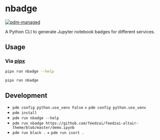# nbadge

[![pdm-managed](https://img.shields.io/badge/pdm-managed-blueviolet)](https://pdm.fming.dev)

A Python CLI to generate Jupyter notebook badges for different services.

## Usage

### Via [pipx](https://github.com/pypa/pipx)

```bash
pipx run nbadge --help
```

```bash
pipx run nbadge
```

## Development

- `pdm config python.use_venv False` + `pdm config python.use_venv`
- `pdm install`
- `pdm run nbadge --help`
- `pdm run nbadge https://github.com/feedzai/feedzai-altair-theme/blob/master/demo.ipynb`
- `pdm run black .` + `pdm run isort .`
